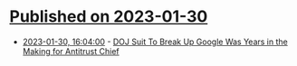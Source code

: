 # [Published on 2023-01-30](index.md)

* [2023-01-30, 16:04:00](https://news.slashdot.org/story/23/01/30/164252/doj-suit-to-break-up-google-was-years-in-the-making-for-antitrust-chief?utm_source=rss1.0mainlinkanon&utm_medium=feed) - [DOJ Suit To Break Up Google Was Years in the Making for Antitrust Chief](https://news.slashdot.org/story/23/01/30/164252/doj-suit-to-break-up-google-was-years-in-the-making-for-antitrust-chief?utm_source=rss1.0mainlinkanon&utm_medium=feed)
